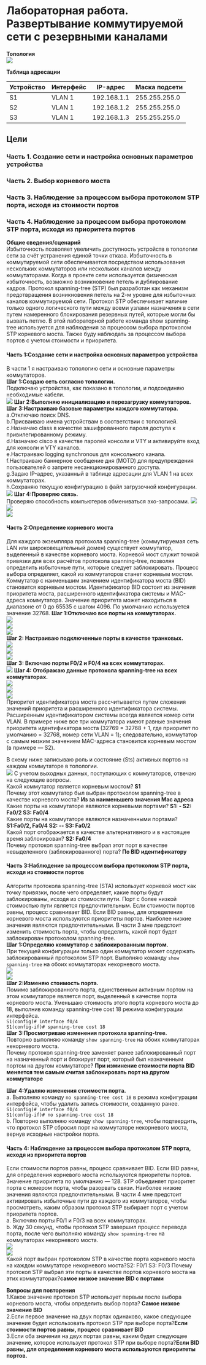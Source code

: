 # Лабораторная работа. Развертывание коммутируемой сети с резервными каналами
**Топология**  
![](https://github.com/Mr-Philip/-Otus-Network-Engineer-/blob/main/laboratory%20works/15.%20Spanning%20Tree%20Protocol%20(STP)/Pics/%D0%A2%D0%BE%D0%BF%D0%BE%D0%BB%D0%BE%D0%B3%D0%B8%D1%8F.png)  

**Таблица адресации**  

|Устройство|Интерфейс|IP-адрес|Маска подсети|
|---|---|---|---|
|S1|VLAN 1|192.168.1.1|255.255.255.0|
|S2|VLAN 1|192.168.1.2|255.255.255.0|
|S3|VLAN 1|192.168.1.3|255.255.255.0|
## Цели
### Часть 1. Создание сети и настройка основных параметров устройства
### Часть 2. Выбор корневого моста
### Часть 3. Наблюдение за процессом выбора протоколом STP порта, исходя из стоимости портов
### Часть 4. Наблюдение за процессом выбора протоколом STP порта, исходя из приоритета портов  
**Общие сведения/сценарий**  
Избыточность позволяет увеличить доступность устройств в топологии сети за счёт устранения единой точки отказа. Избыточность в коммутируемой сети обеспечивается посредством использования нескольких коммутаторов или нескольких каналов между коммутаторами. Когда в проекте сети используется физическая избыточность, возможно возникновение петель и дублирование кадров.
Протокол spanning-tree (STP) был разработан как механизм предотвращения возникновения петель на 2-м уровне для избыточных каналов коммутируемой сети. Протокол STP обеспечивает наличие только одного логического пути между всеми узлами назначения в сети путем намеренного блокирования резервных путей, которые могли бы вызвать петлю.
В этой лабораторной работе команда show spanning-tree используется для наблюдения за процессом выбора протоколом STP корневого моста. Также буду наблюдать за процессом выбора портов с учетом стоимости и приоритета.  

#### Часть 1:Создание сети и настройка основных параметров устройства
В части 1 я настраиваю топологию сети и основные параметры коммутаторов.  
**Шаг 1:Создаю сеть согласно топологии.**  
Подключаю устройства, как показано в топологии, и подсоединяю необходимые кабели.  
![](https://github.com/Mr-Philip/-Otus-Network-Engineer-/blob/main/laboratory%20works/15.%20Spanning%20Tree%20Protocol%20(STP)/Pics/S11.png)
**Шаг 2:Выполняю инициализацию и перезагрузку коммутаторов.**  
**Шаг 3:Настраиваю базовые параметры каждого коммутатора.**  
a.Отключаю поиск DNS.  
b.Присваиваю имена устройствам в соответствии с топологией.  
c.Назначаю class в качестве зашифрованного пароля доступа к привилегированному режиму.  
d.Назначаю cisco в качестве паролей консоли и VTY и активируйте вход для консоли и VTY каналов.  
e.Настраиваю logging synchronous для консольного канала.  
f.Настраиваю баннерное сообщение дня (MOTD) для предупреждения пользователей о запрете несанкционированного доступа.  
g.Задаю IP-адрес, указанный в таблице адресации для VLAN 1 на всех коммутаторах.  
h.Сохраняю текущую конфигурацию в файл загрузочной конфигурации.  
![](https://github.com/Mr-Philip/-Otus-Network-Engineer-/blob/main/laboratory%20works/15.%20Spanning%20Tree%20Protocol%20(STP)/Pics/S12.png)
**Шаг 4:Проверяю связь.**  
Проверяю способность компьютеров обмениваться эхо-запросами.
![](https://github.com/Mr-Philip/-Otus-Network-Engineer-/blob/main/laboratory%20works/15.%20Spanning%20Tree%20Protocol%20(STP)/Pics/S14s1s2.png)  
![](https://github.com/Mr-Philip/-Otus-Network-Engineer-/blob/main/laboratory%20works/15.%20Spanning%20Tree%20Protocol%20(STP)/Pics/S14s1s3.png)  
![](https://github.com/Mr-Philip/-Otus-Network-Engineer-/blob/main/laboratory%20works/15.%20Spanning%20Tree%20Protocol%20(STP)/Pics/S14s2s3.png)  
#### Часть 2:Определение корневого моста
Для каждого экземпляра протокола spanning-tree (коммутируемая сеть LAN или широковещательный домен) существует коммутатор, выделенный в качестве корневого моста. Корневой мост служит точкой привязки для всех расчётов протокола spanning-tree, позволяя определить избыточные пути, которые следует заблокировать.
Процесс выбора определяет, какой из коммутаторов станет корневым мостом. Коммутатор с наименьшим значением идентификатора моста (BID) становится корневым мостом. Идентификатор BID состоит из значения приоритета моста, расширенного идентификатора системы и MAC-адреса коммутатора. Значение приоритета может находиться в диапазоне от 0 до 65535 с шагом 4096. По умолчанию используется значение 32768.
**Шаг 1:Отключаю все порты на коммутаторах.**  
![](https://github.com/Mr-Philip/-Otus-Network-Engineer-/blob/main/laboratory%20works/15.%20Spanning%20Tree%20Protocol%20(STP)/Pics/s21s1.png)  
![](https://github.com/Mr-Philip/-Otus-Network-Engineer-/blob/main/laboratory%20works/15.%20Spanning%20Tree%20Protocol%20(STP)/Pics/s21s2.png)  
![](https://github.com/Mr-Philip/-Otus-Network-Engineer-/blob/main/laboratory%20works/15.%20Spanning%20Tree%20Protocol%20(STP)/Pics/s21s3.png)  
**Шаг 2:	Настраиваю подключенные порты в качестве транковых.**  
![](https://github.com/Mr-Philip/-Otus-Network-Engineer-/blob/main/laboratory%20works/15.%20Spanning%20Tree%20Protocol%20(STP)/Pics/s22s1.png)  
![](https://github.com/Mr-Philip/-Otus-Network-Engineer-/blob/main/laboratory%20works/15.%20Spanning%20Tree%20Protocol%20(STP)/Pics/s22s2.png)  
![](https://github.com/Mr-Philip/-Otus-Network-Engineer-/blob/main/laboratory%20works/15.%20Spanning%20Tree%20Protocol%20(STP)/Pics/s22s3.png)  
**Шаг 3:	Включаю порты F0/2 и F0/4 на всех коммутаторах.**  
![](https://github.com/Mr-Philip/-Otus-Network-Engineer-/blob/main/laboratory%20works/15.%20Spanning%20Tree%20Protocol%20(STP)/Pics/s23.png)
**Шаг 4:	Отображаю данные протокола spanning-tree на всех коммутаторах.**  
![](https://github.com/Mr-Philip/-Otus-Network-Engineer-/blob/main/laboratory%20works/15.%20Spanning%20Tree%20Protocol%20(STP)/Pics/s24s1.png)  
![](https://github.com/Mr-Philip/-Otus-Network-Engineer-/blob/main/laboratory%20works/15.%20Spanning%20Tree%20Protocol%20(STP)/Pics/s24s2.png)  
![](https://github.com/Mr-Philip/-Otus-Network-Engineer-/blob/main/laboratory%20works/15.%20Spanning%20Tree%20Protocol%20(STP)/Pics/s24s3.png)  
Приоритет идентификатора моста рассчитывается путем сложения значений приоритета и расширенного идентификатора системы. Расширенным идентификатором системы всегда является номер сети VLAN. В примере ниже все три коммутатора имеют равные значения приоритета идентификатора моста (32769 = 32768 + 1, где приоритет по умолчанию = 32768, номер сети VLAN = 1); следовательно, коммутатор с самым низким значением MAC-адреса становится корневым мостом (в примере — S2).  

В схему ниже записываю роль и состояние (Sts) активных портов на каждом коммутаторе в топологии.  
![](https://github.com/Mr-Philip/-Otus-Network-Engineer-/blob/main/laboratory%20works/15.%20Spanning%20Tree%20Protocol%20(STP)/Pics/s24.png)
С учетом выходных данных, поступающих с коммутаторов, отвечаю на следующие вопросы.  
Какой коммутатор является корневым мостом? **S1**  
Почему этот коммутатор был выбран протоколом spanning-tree в качестве корневого моста?
**Из за наименьшего значения Mac адреса**  
Какие порты на коммутаторе являются корневыми портами? **S1: -   S2: Fa0/2 S3: Fa0/4**  
Какие порты на коммутаторе являются назначенными портами? **S1:Fa0/2, Fa0/4  S2: -- S3: Fa0/2**  
Какой порт отображается в качестве альтернативного и в настоящее время заблокирован? **S2: Fa0/4**  
Почему протокол spanning-tree выбрал этот порт в качестве невыделенного (заблокированного) порта?
**По BID идентификатору**  
#### Часть 3:Наблюдение за процессом выбора протоколом STP порта, исходя из стоимости портов
Алгоритм протокола spanning-tree (STA) использует корневой мост как точку привязки, после чего определяет, какие порты будут заблокированы, исходя из стоимости пути. Порт с более низкой стоимостью пути является предпочтительным. Если стоимости портов равны, процесс сравнивает BID. Если BID равны, для определения корневого моста используются приоритеты портов. Наиболее низкие значения являются предпочтительными. В части 3 мне предстоит изменить стоимость порта, чтобы определить, какой порт будет заблокирован протоколом spanning-tree.  
**Шаг 1:Определяю коммутатор с заблокированным портом.**  
При текущей конфигурации только один коммутатор может содержать заблокированный протоколом STP порт. Выполняю команду `show spanning-tree` на обоих коммутаторах некорневого моста.  
![](https://github.com/Mr-Philip/-Otus-Network-Engineer-/blob/main/laboratory%20works/15.%20Spanning%20Tree%20Protocol%20(STP)/Pics/s24s2.png)  
![](https://github.com/Mr-Philip/-Otus-Network-Engineer-/blob/main/laboratory%20works/15.%20Spanning%20Tree%20Protocol%20(STP)/Pics/s24s3.png)  
**Шаг 2:Изменяю стоимость порта.**  
Помимо заблокированного порта, единственным активным портом на этом коммутаторе является порт, выделенный в качестве порта корневого моста. Уменьшаю стоимость этого порта корневого моста до 18, выполнив команду spanning-tree cost 18 режима конфигурации интерфейса.  
`S1(config)# interface f0/4`  
`S1(config-if)# spanning-tree cost 18`  
**Шаг 3:Просмотриваю изменения протокола spanning-tree.**  
Повторно выполняю команду `show spanning-tree` на обоих коммутаторах некорневого моста.  
Почему протокол spanning-tree заменяет ранее заблокированный порт на назначенный порт и блокирует порт, который был назначенным портом на другом коммутаторе? **При изминение стоимости порта BID меняется тем самым считая заблокировать порт на другом коммутаторе**  

**Шаг 4:Удаляю изменения стоимости порта.**  
a.	Выполняю команду `no spanning-tree cost 18` в режима конфигурации интерфейса, чтобы удалить запись стоимости, созданную ранее.  
`S1(config)# interface f0/4`  
`S1(config-if)# no spanning-tree cost 18`  
b.	Повторно выполняю команду `show spanning-tree`, чтобы подтвердить, что протокол STP сбросил порт на коммутаторе некорневого моста, вернув исходные настройки порта.  
#### Часть 4:	Наблюдение за процессом выбора протоколом STP порта, исходя из приоритета портов
Если стоимости портов равны, процесс сравнивает BID. Если BID равны, для определения корневого моста используются приоритеты портов. Значение приоритета по умолчанию — 128. STP объединяет приоритет порта с номером порта, чтобы разорвать связи. Наиболее низкие значения являются предпочтительными. В части 4 мне предстоит активировать избыточные пути до каждого из коммутаторов, чтобы просмотреть, каким образом протокол STP выбирает порт с учетом приоритета портов.  
a.	Включяю порты F0/1 и F0/3 на всех коммутаторах.  
b.	Жду 30 секунд, чтобы протокол STP завершил процесс перевода порта, после чего выполняю команду `show spanning-tree` на коммутаторах некорневого моста.  
![](https://github.com/Mr-Philip/-Otus-Network-Engineer-/blob/main/laboratory%20works/15.%20Spanning%20Tree%20Protocol%20(STP)/Pics/S4s2.png)  
![](https://github.com/Mr-Philip/-Otus-Network-Engineer-/blob/main/laboratory%20works/15.%20Spanning%20Tree%20Protocol%20(STP)/Pics/s4s3.png)  
Какой порт выбран протоколом STP в качестве порта корневого моста на каждом коммутаторе некорневого моста?S2: F0/1 S3: F0/3 
Почему протокол STP выбрал эти порты в качестве портов корневого моста на этих коммутаторах?**самое низкое значение BID c портами**  

**Вопросы для повторения**  
1.Какое значение протокол STP использует первым после выбора корневого моста, чтобы определить выбор порта? **Самое низкое значение BID**  
2.Если первое значение на двух портах одинаково, какое следующее значение будет использовать протокол STP при выборе порта?**Если стоимости портов равны, процесс сравнивает BID**  
3.Если оба значения на двух портах равны, каким будет следующее значение, которое использует протокол STP при выборе порта?**Если BID равны, для определения корневого моста используются приоритеты портов.**  

